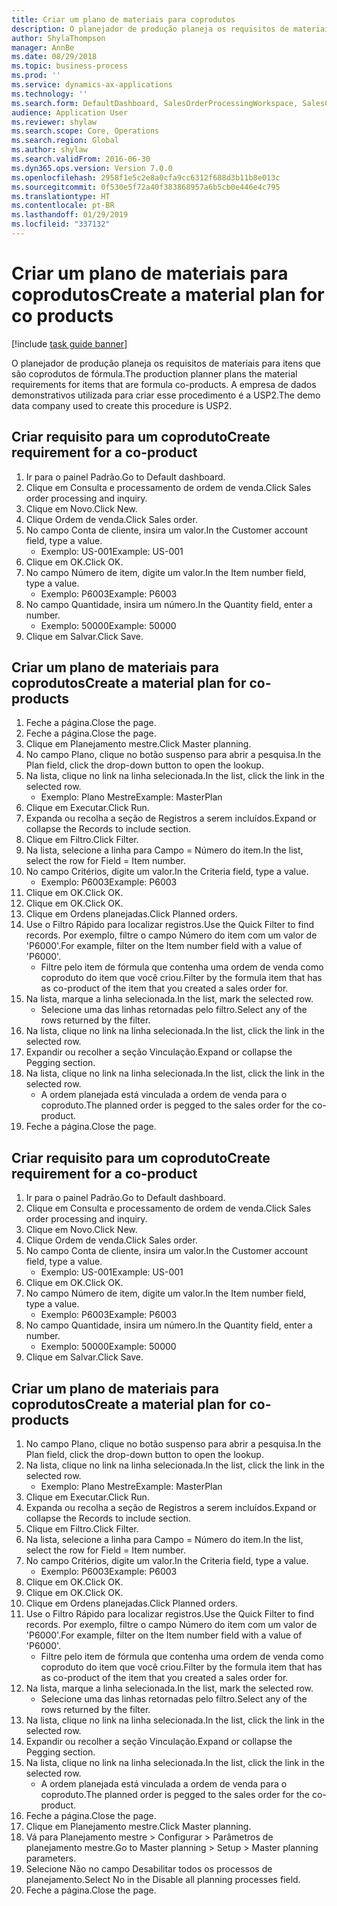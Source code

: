 ```yaml
---
title: Criar um plano de materiais para coprodutos
description: O planejador de produção planeja os requisitos de materiais para itens que são coprodutos de fórmula.
author: ShylaThompson
manager: AnnBe
ms.date: 08/29/2018
ms.topic: business-process
ms.prod: ''
ms.service: dynamics-ax-applications
ms.technology: ''
ms.search.form: DefaultDashboard, SalesOrderProcessingWorkspace, SalesCreateOrder, SalesTable, ReqCreatePlanWorkspace, ReqTransPlanCard, SysQueryForm, ReqTransPo
audience: Application User
ms.reviewer: shylaw
ms.search.scope: Core, Operations
ms.search.region: Global
ms.author: shylaw
ms.search.validFrom: 2016-06-30
ms.dyn365.ops.version: Version 7.0.0
ms.openlocfilehash: 2958f1e5c2e8a0cfa9cc6312f688d3b11b8e013c
ms.sourcegitcommit: 0f530e5f72a40f383868957a6b5cb0e446e4c795
ms.translationtype: HT
ms.contentlocale: pt-BR
ms.lasthandoff: 01/29/2019
ms.locfileid: "337132"
---
```

# <a name="create-a-material-plan-for-co-products"></a><span data-ttu-id="96e27-103">Criar um plano de materiais para coprodutos</span><span class="sxs-lookup"><span data-stu-id="96e27-103">Create a material plan for co products</span></span>

[!include [task guide banner](../../includes/task-guide-banner.md)]

<span data-ttu-id="96e27-104">O planejador de produção planeja os requisitos de materiais para itens que são coprodutos de fórmula.</span><span class="sxs-lookup"><span data-stu-id="96e27-104">The production planner plans the material requirements for items that are formula co-products.</span></span> <span data-ttu-id="96e27-105">A empresa de dados demonstrativos utilizada para criar esse procedimento é a USP2.</span><span class="sxs-lookup"><span data-stu-id="96e27-105">The demo data company used to create this procedure is USP2.</span></span>


## <a name="create-requirement-for-a-co-product"></a><span data-ttu-id="96e27-106">Criar requisito para um coproduto</span><span class="sxs-lookup"><span data-stu-id="96e27-106">Create requirement for a co-product</span></span>
1. <span data-ttu-id="96e27-107">Ir para o painel Padrão.</span><span class="sxs-lookup"><span data-stu-id="96e27-107">Go to Default dashboard.</span></span>
2. <span data-ttu-id="96e27-108">Clique em Consulta e processamento de ordem de venda.</span><span class="sxs-lookup"><span data-stu-id="96e27-108">Click Sales order processing and inquiry.</span></span>
3. <span data-ttu-id="96e27-109">Clique em Novo.</span><span class="sxs-lookup"><span data-stu-id="96e27-109">Click New.</span></span>
4. <span data-ttu-id="96e27-110">Clique Ordem de venda.</span><span class="sxs-lookup"><span data-stu-id="96e27-110">Click Sales order.</span></span>
5. <span data-ttu-id="96e27-111">No campo Conta de cliente, insira um valor.</span><span class="sxs-lookup"><span data-stu-id="96e27-111">In the Customer account field, type a value.</span></span>
    * <span data-ttu-id="96e27-112">Exemplo: US-001</span><span class="sxs-lookup"><span data-stu-id="96e27-112">Example: US-001</span></span>  
6. <span data-ttu-id="96e27-113">Clique em OK.</span><span class="sxs-lookup"><span data-stu-id="96e27-113">Click OK.</span></span>
7. <span data-ttu-id="96e27-114">No campo Número de item, digite um valor.</span><span class="sxs-lookup"><span data-stu-id="96e27-114">In the Item number field, type a value.</span></span>
    * <span data-ttu-id="96e27-115">Exemplo: P6003</span><span class="sxs-lookup"><span data-stu-id="96e27-115">Example: P6003</span></span>  
8. <span data-ttu-id="96e27-116">No campo Quantidade, insira um número.</span><span class="sxs-lookup"><span data-stu-id="96e27-116">In the Quantity field, enter a number.</span></span>
    * <span data-ttu-id="96e27-117">Exemplo: 50000</span><span class="sxs-lookup"><span data-stu-id="96e27-117">Example: 50000</span></span>  
9. <span data-ttu-id="96e27-118">Clique em Salvar.</span><span class="sxs-lookup"><span data-stu-id="96e27-118">Click Save.</span></span>

## <a name="create-a-material-plan-for-co-products"></a><span data-ttu-id="96e27-119">Criar um plano de materiais para coprodutos</span><span class="sxs-lookup"><span data-stu-id="96e27-119">Create a material plan for co-products</span></span>
1. <span data-ttu-id="96e27-120">Feche a página.</span><span class="sxs-lookup"><span data-stu-id="96e27-120">Close the page.</span></span>
2. <span data-ttu-id="96e27-121">Feche a página.</span><span class="sxs-lookup"><span data-stu-id="96e27-121">Close the page.</span></span>
3. <span data-ttu-id="96e27-122">Clique em Planejamento mestre.</span><span class="sxs-lookup"><span data-stu-id="96e27-122">Click Master planning.</span></span>
4. <span data-ttu-id="96e27-123">No campo Plano, clique no botão suspenso para abrir a pesquisa.</span><span class="sxs-lookup"><span data-stu-id="96e27-123">In the Plan field, click the drop-down button to open the lookup.</span></span>
5. <span data-ttu-id="96e27-124">Na lista, clique no link na linha selecionada.</span><span class="sxs-lookup"><span data-stu-id="96e27-124">In the list, click the link in the selected row.</span></span>
    * <span data-ttu-id="96e27-125">Exemplo: Plano Mestre</span><span class="sxs-lookup"><span data-stu-id="96e27-125">Example: MasterPlan</span></span>  
6. <span data-ttu-id="96e27-126">Clique em Executar.</span><span class="sxs-lookup"><span data-stu-id="96e27-126">Click Run.</span></span>
7. <span data-ttu-id="96e27-127">Expanda ou recolha a seção de Registros a serem incluídos.</span><span class="sxs-lookup"><span data-stu-id="96e27-127">Expand or collapse the Records to include section.</span></span>
8. <span data-ttu-id="96e27-128">Clique em Filtro.</span><span class="sxs-lookup"><span data-stu-id="96e27-128">Click Filter.</span></span>
9. <span data-ttu-id="96e27-129">Na lista, selecione a linha para Campo = Número do item.</span><span class="sxs-lookup"><span data-stu-id="96e27-129">In the list, select the row for Field = Item number.</span></span>
10. <span data-ttu-id="96e27-130">No campo Critérios, digite um valor.</span><span class="sxs-lookup"><span data-stu-id="96e27-130">In the Criteria field, type a value.</span></span>
    * <span data-ttu-id="96e27-131">Exemplo: P6003</span><span class="sxs-lookup"><span data-stu-id="96e27-131">Example: P6003</span></span>  
11. <span data-ttu-id="96e27-132">Clique em OK.</span><span class="sxs-lookup"><span data-stu-id="96e27-132">Click OK.</span></span>
12. <span data-ttu-id="96e27-133">Clique em OK.</span><span class="sxs-lookup"><span data-stu-id="96e27-133">Click OK.</span></span>
13. <span data-ttu-id="96e27-134">Clique em Ordens planejadas.</span><span class="sxs-lookup"><span data-stu-id="96e27-134">Click Planned orders.</span></span>
14. <span data-ttu-id="96e27-135">Use o Filtro Rápido para localizar registros.</span><span class="sxs-lookup"><span data-stu-id="96e27-135">Use the Quick Filter to find records.</span></span> <span data-ttu-id="96e27-136">Por exemplo, filtre o campo Número do item com um valor de 'P6000'.</span><span class="sxs-lookup"><span data-stu-id="96e27-136">For example, filter on the Item number field with a value of 'P6000'.</span></span>
    * <span data-ttu-id="96e27-137">Filtre pelo item de fórmula que contenha uma ordem de venda como coproduto do item que você criou.</span><span class="sxs-lookup"><span data-stu-id="96e27-137">Filter by the formula item that has as co-product of the item that you created a sales order for.</span></span>  
15. <span data-ttu-id="96e27-138">Na lista, marque a linha selecionada.</span><span class="sxs-lookup"><span data-stu-id="96e27-138">In the list, mark the selected row.</span></span>
    * <span data-ttu-id="96e27-139">Selecione uma das linhas retornadas pelo filtro.</span><span class="sxs-lookup"><span data-stu-id="96e27-139">Select any of the rows returned by the filter.</span></span>  
16. <span data-ttu-id="96e27-140">Na lista, clique no link na linha selecionada.</span><span class="sxs-lookup"><span data-stu-id="96e27-140">In the list, click the link in the selected row.</span></span>
17. <span data-ttu-id="96e27-141">Expandir ou recolher a seção Vinculação.</span><span class="sxs-lookup"><span data-stu-id="96e27-141">Expand or collapse the Pegging section.</span></span>
18. <span data-ttu-id="96e27-142">Na lista, clique no link na linha selecionada.</span><span class="sxs-lookup"><span data-stu-id="96e27-142">In the list, click the link in the selected row.</span></span>
    * <span data-ttu-id="96e27-143">A ordem planejada está vinculada a ordem de venda para o coproduto.</span><span class="sxs-lookup"><span data-stu-id="96e27-143">The planned order is pegged to the sales order for the co-product.</span></span>  
19. <span data-ttu-id="96e27-144">Feche a página.</span><span class="sxs-lookup"><span data-stu-id="96e27-144">Close the page.</span></span>

## <a name="create-requirement-for-a-co-product"></a><span data-ttu-id="96e27-145">Criar requisito para um coproduto</span><span class="sxs-lookup"><span data-stu-id="96e27-145">Create requirement for a co-product</span></span>
1. <span data-ttu-id="96e27-146">Ir para o painel Padrão.</span><span class="sxs-lookup"><span data-stu-id="96e27-146">Go to Default dashboard.</span></span>
2. <span data-ttu-id="96e27-147">Clique em Consulta e processamento de ordem de venda.</span><span class="sxs-lookup"><span data-stu-id="96e27-147">Click Sales order processing and inquiry.</span></span>
3. <span data-ttu-id="96e27-148">Clique em Novo.</span><span class="sxs-lookup"><span data-stu-id="96e27-148">Click New.</span></span>
4. <span data-ttu-id="96e27-149">Clique Ordem de venda.</span><span class="sxs-lookup"><span data-stu-id="96e27-149">Click Sales order.</span></span>
5. <span data-ttu-id="96e27-150">No campo Conta de cliente, insira um valor.</span><span class="sxs-lookup"><span data-stu-id="96e27-150">In the Customer account field, type a value.</span></span>
    * <span data-ttu-id="96e27-151">Exemplo: US-001</span><span class="sxs-lookup"><span data-stu-id="96e27-151">Example: US-001</span></span>  
6. <span data-ttu-id="96e27-152">Clique em OK.</span><span class="sxs-lookup"><span data-stu-id="96e27-152">Click OK.</span></span>
7. <span data-ttu-id="96e27-153">No campo Número de item, digite um valor.</span><span class="sxs-lookup"><span data-stu-id="96e27-153">In the Item number field, type a value.</span></span>
    * <span data-ttu-id="96e27-154">Exemplo: P6003</span><span class="sxs-lookup"><span data-stu-id="96e27-154">Example: P6003</span></span>  
8. <span data-ttu-id="96e27-155">No campo Quantidade, insira um número.</span><span class="sxs-lookup"><span data-stu-id="96e27-155">In the Quantity field, enter a number.</span></span>
    * <span data-ttu-id="96e27-156">Exemplo: 50000</span><span class="sxs-lookup"><span data-stu-id="96e27-156">Example: 50000</span></span>  
9. <span data-ttu-id="96e27-157">Clique em Salvar.</span><span class="sxs-lookup"><span data-stu-id="96e27-157">Click Save.</span></span>

## <a name="create-a-material-plan-for-co-products"></a><span data-ttu-id="96e27-158">Criar um plano de materiais para coprodutos</span><span class="sxs-lookup"><span data-stu-id="96e27-158">Create a material plan for co-products</span></span>
1. <span data-ttu-id="96e27-159">No campo Plano, clique no botão suspenso para abrir a pesquisa.</span><span class="sxs-lookup"><span data-stu-id="96e27-159">In the Plan field, click the drop-down button to open the lookup.</span></span>
2. <span data-ttu-id="96e27-160">Na lista, clique no link na linha selecionada.</span><span class="sxs-lookup"><span data-stu-id="96e27-160">In the list, click the link in the selected row.</span></span>
    * <span data-ttu-id="96e27-161">Exemplo: Plano Mestre</span><span class="sxs-lookup"><span data-stu-id="96e27-161">Example: MasterPlan</span></span>  
3. <span data-ttu-id="96e27-162">Clique em Executar.</span><span class="sxs-lookup"><span data-stu-id="96e27-162">Click Run.</span></span>
4. <span data-ttu-id="96e27-163">Expanda ou recolha a seção de Registros a serem incluídos.</span><span class="sxs-lookup"><span data-stu-id="96e27-163">Expand or collapse the Records to include section.</span></span>
5. <span data-ttu-id="96e27-164">Clique em Filtro.</span><span class="sxs-lookup"><span data-stu-id="96e27-164">Click Filter.</span></span>
6. <span data-ttu-id="96e27-165">Na lista, selecione a linha para Campo = Número do item.</span><span class="sxs-lookup"><span data-stu-id="96e27-165">In the list, select the row for Field = Item number.</span></span>
7. <span data-ttu-id="96e27-166">No campo Critérios, digite um valor.</span><span class="sxs-lookup"><span data-stu-id="96e27-166">In the Criteria field, type a value.</span></span>
    * <span data-ttu-id="96e27-167">Exemplo: P6003</span><span class="sxs-lookup"><span data-stu-id="96e27-167">Example: P6003</span></span>  
8. <span data-ttu-id="96e27-168">Clique em OK.</span><span class="sxs-lookup"><span data-stu-id="96e27-168">Click OK.</span></span>
9. <span data-ttu-id="96e27-169">Clique em OK.</span><span class="sxs-lookup"><span data-stu-id="96e27-169">Click OK.</span></span>
10. <span data-ttu-id="96e27-170">Clique em Ordens planejadas.</span><span class="sxs-lookup"><span data-stu-id="96e27-170">Click Planned orders.</span></span>
11. <span data-ttu-id="96e27-171">Use o Filtro Rápido para localizar registros.</span><span class="sxs-lookup"><span data-stu-id="96e27-171">Use the Quick Filter to find records.</span></span> <span data-ttu-id="96e27-172">Por exemplo, filtre o campo Número do item com um valor de 'P6000'.</span><span class="sxs-lookup"><span data-stu-id="96e27-172">For example, filter on the Item number field with a value of 'P6000'.</span></span>
    * <span data-ttu-id="96e27-173">Filtre pelo item de fórmula que contenha uma ordem de venda como coproduto do item que você criou.</span><span class="sxs-lookup"><span data-stu-id="96e27-173">Filter by the formula item that has as co-product of the item that you created a sales order for.</span></span>  
12. <span data-ttu-id="96e27-174">Na lista, marque a linha selecionada.</span><span class="sxs-lookup"><span data-stu-id="96e27-174">In the list, mark the selected row.</span></span>
    * <span data-ttu-id="96e27-175">Selecione uma das linhas retornadas pelo filtro.</span><span class="sxs-lookup"><span data-stu-id="96e27-175">Select any of the rows returned by the filter.</span></span>  
13. <span data-ttu-id="96e27-176">Na lista, clique no link na linha selecionada.</span><span class="sxs-lookup"><span data-stu-id="96e27-176">In the list, click the link in the selected row.</span></span>
14. <span data-ttu-id="96e27-177">Expandir ou recolher a seção Vinculação.</span><span class="sxs-lookup"><span data-stu-id="96e27-177">Expand or collapse the Pegging section.</span></span>
15. <span data-ttu-id="96e27-178">Na lista, clique no link na linha selecionada.</span><span class="sxs-lookup"><span data-stu-id="96e27-178">In the list, click the link in the selected row.</span></span>
    * <span data-ttu-id="96e27-179">A ordem planejada está vinculada a ordem de venda para o coproduto.</span><span class="sxs-lookup"><span data-stu-id="96e27-179">The planned order is pegged to the sales order for the co-product.</span></span>  
16. <span data-ttu-id="96e27-180">Feche a página.</span><span class="sxs-lookup"><span data-stu-id="96e27-180">Close the page.</span></span>
17. <span data-ttu-id="96e27-181">Clique em Planejamento mestre.</span><span class="sxs-lookup"><span data-stu-id="96e27-181">Click Master planning.</span></span>
18. <span data-ttu-id="96e27-182">Vá para Planejamento mestre > Configurar > Parâmetros de planejamento mestre.</span><span class="sxs-lookup"><span data-stu-id="96e27-182">Go to Master planning > Setup > Master planning parameters.</span></span>
19. <span data-ttu-id="96e27-183">Selecione Não no campo Desabilitar todos os processos de planejamento.</span><span class="sxs-lookup"><span data-stu-id="96e27-183">Select No in the Disable all planning processes field.</span></span>
20. <span data-ttu-id="96e27-184">Feche a página.</span><span class="sxs-lookup"><span data-stu-id="96e27-184">Close the page.</span></span>

